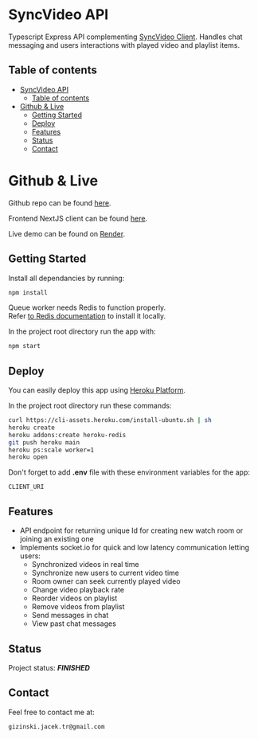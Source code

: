 # SyncVideo API

Typescript Express API complementing [SyncVideo Client](https://github.com/gizinski-jacek/sync-video).
Handles chat messaging and users interactions with played video and playlist items.

## Table of contents

- [SyncVideo API](#syncvideo-api)
  - [Table of contents](#table-of-contents)
- [Github \& Live](#github--live)
  - [Getting Started](#getting-started)
  - [Deploy](#deploy)
  - [Features](#features)
  - [Status](#status)
  - [Contact](#contact)

# Github & Live

Github repo can be found [here](https://github.com/gizinski-jacek/fia-decisions-worker-api).

Frontend NextJS client can be found [here](https://github.com/gizinski-jacek/sync-video).

Live demo can be found on [Render](https://sync-video-api.onrender.com).

## Getting Started

Install all dependancies by running:

```bash
npm install
```

Queue worker needs Redis to function properly.\
Refer [to Redis documentation](https://redis.io/docs/getting-started/#install-redis) to install it locally.

In the project root directory run the app with:

```bash
npm start
```

## Deploy

You can easily deploy this app using [Heroku Platform](https://devcenter.heroku.com/articles/git).

In the project root directory run these commands:

```bash
curl https://cli-assets.heroku.com/install-ubuntu.sh | sh
heroku create
heroku addons:create heroku-redis
git push heroku main
heroku ps:scale worker=1
heroku open
```

Don't forget to add **.env** file with these environment variables for the app:

```
CLIENT_URI
```

## Features

- API endpoint for returning unique Id for creating new watch room or joining an existing one
- Implements socket.io for quick and low latency communication letting users:
  - Synchronized videos in real time
  - Synchronize new users to current video time
  - Room owner can seek currently played video
  - Change video playback rate
  - Reorder videos on playlist
  - Remove videos from playlist
  - Send messages in chat
  - View past chat messages

## Status

Project status: **_FINISHED_**

## Contact

Feel free to contact me at:

```
gizinski.jacek.tr@gmail.com
```
